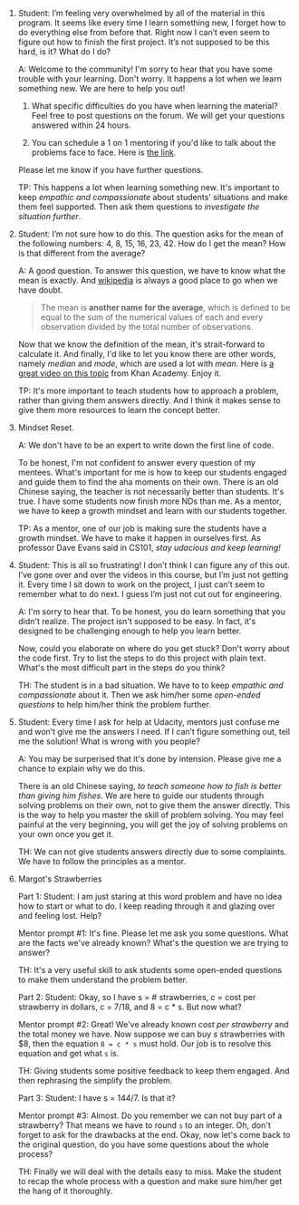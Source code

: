 1. Student: I’m feeling very overwhelmed by all of the material in this program. It seems like every time I learn something new, I forget how to do everything else from before that. Right now I can’t even seem to figure out how to finish the first project. It’s not supposed to be this hard, is it? What do I do?


	A: Welcome to the community! I'm sorry to hear that you have some trouble with your learning. Don't worry. It happens a lot when we learn something new. We are here to help you out!

	1. What specific difficulties do you have when learning the material? Feel free to post questions on the forum. We will get your questions answered within 24 hours.

	2. You can schedule a 1 on 1 mentoring if you'd like to talk about the problems face to face. Here is [the link](https://udacity.com).

   
	Please let me know if you have further questions.
	
	TP: This happens a lot when learning something new. It's important to keep *empathic and compassionate* about students' situations and make them feel supported. Then ask them questions to *investigate the situation further*.  


2.  Student: I’m not sure how to do this. The question asks for the mean of the following numbers: 4, 8, 15, 16, 23, 42. How do I get the mean? How is that different from the average?

	A: A good question. To answer this question, we have to know what the mean is exactly. And [wikipedia](https://en.wikipedia.org/wiki/Arithmetic_mean) is always a good place to go when we have doubt. 
	
	   > The mean is **another name for the average**, which is defined to be equal to the sum of the numerical values of each and every observation divided by the total number of observations.
	
	Now that we know the definition of the mean, it's strait-forward to calculate it. And finally, I'd like to let you know there are other words, namely *median* and *mode*, which are used a lot with *mean*. Here is [a great video on this topic](https://www.khanacademy.org/math/probability/data-distributions-a1/summarizing-center-distributions/v/statistics-intro-mean-median-and-mode) from Khan Academy. Enjoy it.
	
	TP: It's more important to teach students how to approach a problem, rather than giving them answers directly. And I think it makes sense to give them more resources to learn the concept better.


3. Mindset Reset.

	A: We don't have to be an expert to write down the first line of code.
	
	To be honest, I'm not confident to answer every question of my mentees. What's important for me is how to keep our students engaged and guide them to find the aha moments on their own. There is an old Chinese saying, the teacher is not necessarily better than students. It's true. I have some students now finish more NDs than me. As a mentor, we have to keep a growth mindset and learn with our students together.
	
	TP: As a mentor, one of our job is making sure the students have a growth mindset. We have to make it happen in ourselves first. As professor Dave Evans said in CS101, *stay udacious and keep learning!*


4.  Student: This is all so frustrating! I don’t think I can figure any of this out. I’ve gone over and over the videos in this course, but I’m just not getting it. Every time I sit down to work on the project, I just can’t seem to remember what to do next. I guess I’m just not cut out for engineering.

	A: I'm sorry to hear that. To be honest, you do learn something that you didn't realize. The project isn't supposed to be easy. In fact, it's designed to be challenging enough to help you learn better.
	
	Now, could you elaborate on where do you get stuck? Don't worry about the code first. Try to list the steps to do this project with plain text. What's the most difficult part in the steps do you think?
	
	TH: The student is in a bad situation. We have to to keep *empathic and compassionate* about it. Then we ask him/her some *open-ended questions* to help him/her think the problem further.

 

5.  Student: Every time I ask for help at Udacity, mentors just confuse me and won’t give me the answers I need. If I can’t figure something out, tell me the solution! What is wrong with you people?

	A: You may be surperised that it's done by intension. Please give me a chance to explain why we do this.
	
	There is an old Chinese saying, *to teach someone how to fish is better than giving him fishes*. We are here to guide our students through solving problems on their own, not to give them the answer directly. This is the way to help you master the skill of problem solving. You may feel painful at the very beginning, you will get the joy of solving problems on your own once you get it.

	TH: We can not give students answers directly due to some complaints. We have to follow the principles as a mentor.


6. Margot's Strawberries

	Part 1:
	Student: I am just staring at this word problem and have no idea how to start or what to do. I keep reading through it and glazing over and feeling lost. Help?

	Mentor prompt #1: It's fine. Please let me ask you some questions. What are the facts we've already known? What's the question we are trying to answer?
	
	TH: It's a very useful skill to ask students some open-ended questions to make them understand the problem better.

	Part 2:
	Student: Okay, so I have s = # strawberries, c = cost per strawberry in dollars, c = 7/18, and 8 = c * s. But now what?

	Mentor prompt #2: Great! We've already known *cost per strawberry* and the total money we have. Now suppose we can buy *s* strawberries with $8, then the equation `8 = c * s` must hold. Our job is to resolve this equation and get what `s` is.
	
	TH: Giving students some positive feedback to keep them engaged. And then rephrasing the simplify the problem.

	Part 3:
	Student: I have s = 144/7. Is that it?

	Mentor prompt #3: Almost. Do you remember we can not buy part of a strawberry? That means we have to round `s` to an integer. Oh, don't forget to ask for the drawbacks at the end. Okay, now let's come back to the original question, do you have some questions about the whole process?
	
	TH: Finally we will deal with the details easy to miss. Make the student to recap the whole process with a question and make sure him/her get the hang of it thoroughly. 
